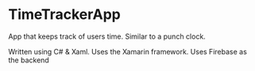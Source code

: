 # TimeTrackerApp
App that keeps track of users time. Similar to a punch clock.

Written using C# & Xaml.
Uses the Xamarin framework.
Uses Firebase as the backend


